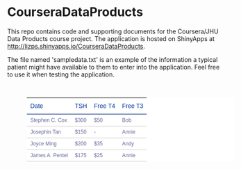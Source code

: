 CourseraDataProducts
====================

This repo contains code and supporting documents for the Coursera/JHU Data Products course project. The application is hosted on ShinyApps at http://lizps.shinyapps.io/CourseraDataProducts.

The file named 'sampledata.txt' is an example of the information a typical patient might have available to them to enter into the application. Feel free to use it when testing the application.

<style media="screen" type="text/css">
	#styled-table
	{
		font-family: "Lucida Sans Unicode", "Lucida Grande", Sans-Serif;
		font-size: 12px;
		background: #fff;
		margin: 45px;
		width: 480px;
		border-collapse: collapse;
		text-align: left;
	}
	#styled-table th
	{
		font-size: 14px;
		font-weight: normal;
		color: #039;
		padding: 10px 8px;
		border-bottom: 2px solid #6678b1;
	}
	#styled-table td
	{
		border-bottom: 1px solid #ccc;
		color: #669;
		padding: 6px 8px;
	}
	#styled-table tbody tr:hover td
	{
		color: #009;
	}
</style>
</head>
<body>
<table id="styled-table" summary="Patient Sample Data">
    <thead>
    	<tr>
        	<th scope="col">Date</th>
		<th scope="col">TSH</th>
		<th scope="col">Free T4</th>
		<th scope="col">Free T3</th>
        </tr>
    </thead>
    <tbody>
    	<tr>
        	<td>Stephen C. Cox</td>
		<td>$300</td>
		<td>$50</td>
		<td>Bob</td>
        </tr>
        <tr>
        	<td>Josephin Tan</td>
		<td>$150</td>
		<td>-</td>
		<td>Annie</td>
        </tr>
        <tr>
        	<td>Joyce Ming</td>
		<td>$200</td>
		<td>$35</td>
		<td>Andy</td>
        </tr>
        <tr>
        	<td>James A. Pentel</td>
		<td>$175</td>
		<td>$25</td>
		<td>Annie</td>
        </tr>
    </tbody>
</table>
</body>
</html>
